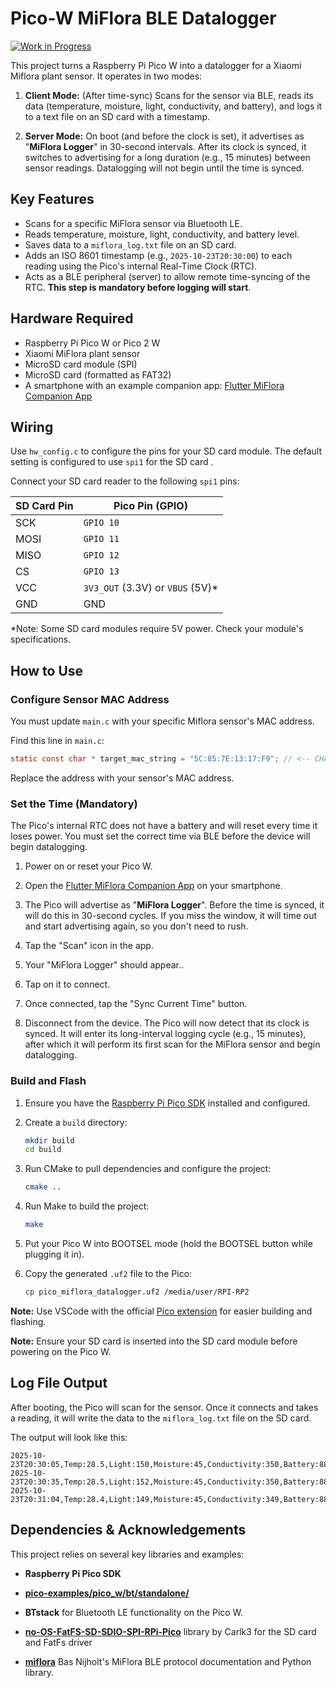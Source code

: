 # Pico-W MiFlora BLE Datalogger

[![Work in Progress](https://img.shields.io/badge/status-work%20in%20progress-yellow)](https://example.com/your-project-status-page)

This project turns a Raspberry Pi Pico W into a datalogger for a Xiaomi Miflora plant sensor. It operates in two modes:

1. **Client Mode:** (After time-sync) Scans for the sensor via BLE, reads its data (temperature, moisture, light, conductivity, and battery), and logs it to a text file on an SD card with a timestamp.

2. **Server Mode:** On boot (and before the clock is set), it advertises as "**MiFlora Logger**" in 30-second intervals. After its clock is synced, it switches to advertising for a long duration (e.g., 15 minutes) between sensor readings. Datalogging will not begin until the time is synced.

## Key Features

* Scans for a specific MiFlora sensor via Bluetooth LE.
* Reads temperature, moisture, light, conductivity, and battery level.
* Saves data to a `miflora_log.txt` file on an SD card.
* Adds an ISO 8601 timestamp (e.g., `2025-10-23T20:30:00`) to each reading using the Pico's internal Real-Time Clock (RTC).
* Acts as a BLE peripheral (server) to allow remote time-syncing of the RTC. **This step is mandatory before logging will start**.

## Hardware Required

* Raspberry Pi Pico W or Pico 2 W
* Xiaomi MiFlora plant sensor
* MicroSD card module (SPI)
* MicroSD card (formatted as FAT32)
* A smartphone with an example companion app: [Flutter MiFlora Companion App](https://github.com/IoT-gamer/flutter_miflora_companion_app/tree/main)

## Wiring

Use `hw_config.c` to configure the pins for your SD card module.
The default setting is configured to use `spi1` for the SD card .

Connect your SD card reader to the following `spi1` pins:

| SD Card Pin |	Pico Pin (GPIO) |
|-------------|------------------|
| SCK | `GPIO 10` |
| MOSI  | `GPIO 11` |
| MISO | `GPIO 12` |
| CS | `GPIO 13` |
| VCC | `3V3_OUT` (3.3V) or `VBUS` (5V)* |
| GND | GND |
*Note: Some SD card modules require 5V power. Check your module's specifications.

## How to Use

### **Configure Sensor MAC Address**

You must update `main.c` with your specific Miflora sensor's MAC address.

Find this line in `main.c`:

```c
static const char * target_mac_string = "5C:85:7E:13:17:F9"; // <-- CHANGE THIS
```

Replace the address with your sensor's MAC address.

### **Set the Time (Mandatory)**

The Pico's internal RTC does not have a battery and will reset every time it loses power. You must set the correct time via BLE before the device will begin datalogging.

1. Power on or reset your Pico W.

2. Open the [Flutter MiFlora Companion App](https://github.com/IoT-gamer/flutter_miflora_companion_app/tree/main) on your smartphone.

3. The Pico will advertise as "**MiFlora Logger**". Before the time is synced, it will do this in 30-second cycles. If you miss the window, it will time out and start advertising again, so you don't need to rush.

4. Tap the "Scan" icon in the app.

5. Your "MiFlora Logger" should appear..

6. Tap on it to connect.

7. Once connected, tap the "Sync Current Time" button.

8. Disconnect from the device. The Pico will now detect that its clock is synced. It will enter its long-interval logging cycle (e.g., 15 minutes), after which it will perform its first scan for the MiFlora sensor and begin datalogging.

### **Build and Flash**

1. Ensure you have the [Raspberry Pi Pico SDK](https://github.com/raspberrypi/pico-sdk) installed and configured.

2. Create a `build` directory:
    ```bash
    mkdir build
    cd build
    ```
3. Run CMake to pull dependencies and configure the project:
    ```bash
    cmake ..
    ```
4. Run Make to build the project:
    ```bash
    make
    ```

5. Put your Pico W into BOOTSEL mode (hold the BOOTSEL button while plugging it in).

6. Copy the generated `.uf2` file to the Pico:
    ```bash
    cp pico_miflora_datalogger.uf2 /media/user/RPI-RP2
    ```

**Note:** Use VSCode with the official [Pico extension](https://marketplace.visualstudio.com/items?itemName=raspberry-pi.raspberry-pi-pico) for easier building and flashing.

**Note:** Ensure your SD card is inserted into the SD card module before powering on the Pico W.

## Log File Output
After booting, the Pico will scan for the sensor. Once it connects and takes a reading, it will write the data to the `miflora_log.txt` file on the SD card.

The output will look like this:
```
2025-10-23T20:30:05,Temp:28.5,Light:150,Moisture:45,Conductivity:350,Battery:88
2025-10-23T20:30:35,Temp:28.5,Light:152,Moisture:45,Conductivity:350,Battery:88
2025-10-23T20:31:04,Temp:28.4,Light:149,Moisture:45,Conductivity:349,Battery:88
```

## Dependencies & Acknowledgements

This project relies on several key libraries and examples:

* **Raspberry Pi Pico SDK**

* [**pico-examples/pico_w/bt/standalone/**](https://github.com/raspberrypi/pico-examples/tree/master/pico_w/bt/standalone)

* **BTstack** for Bluetooth LE functionality on the Pico W.

* [**no-OS-FatFS-SD-SDIO-SPI-RPi-Pico**](https://github.com/carlk3/no-OS-FatFS-SD-SDIO-SPI-RPi-Pico) library by Carlk3 for the SD card and FatFs driver

* [**miflora**](https://github.com/basnijholt/miflora) Bas Nijholt's MiFlora BLE protocol documentation and Python library.